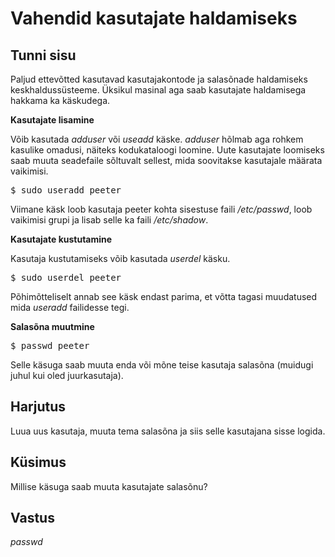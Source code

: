 # Vahendid kasutajate haldamiseks

## Tunni sisu

Paljud ettevõtted kasutavad kasutajakontode ja salasõnade haldamiseks keskhaldussüsteeme. Üksikul masinal aga saab kasutajate haldamisega hakkama ka käskudega.

<b>Kasutajate lisamine</b>

Võib kasutada *adduser* või *useadd* käske. *adduser* hõlmab aga rohkem kasulike omadusi, näiteks kodukataloogi loomine. Uute kasutajate loomiseks saab muuta seadefaile sõltuvalt sellest, mida soovitakse kasutajale määrata vaikimisi.

<pre>$ sudo useradd peeter</pre>

Viimane käsk loob kasutaja peeter kohta sisestuse faili */etc/passwd*, loob vaikimisi grupi ja lisab selle ka faili */etc/shadow*.

<b>Kasutajate kustutamine</b>

Kasutaja kustutamiseks võib kasutada *userdel* käsku.

<pre>$ sudo userdel peeter</pre>

Põhimõtteliselt annab see käsk endast parima, et võtta tagasi muudatused mida *useradd* failidesse tegi.

<b>Salasõna muutmine</b>

<pre>$ passwd peeter</pre>

Selle käsuga saab muuta enda või mõne teise kasutaja salasõna (muidugi juhul kui oled juurkasutaja).

## Harjutus

Luua uus kasutaja, muuta tema salasõna ja siis selle kasutajana sisse logida.

## Küsimus

Millise käsuga saab muuta kasutajate salasõnu?

## Vastus

*passwd*
